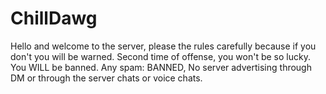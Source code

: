 # ChillDawg
 Hello and welcome to the server, please the rules carefully because if you don't you will be warned. Second time of offense, you won't be so lucky. You WILL be banned. Any spam: BANNED, No server advertising through DM or through the server chats or voice chats. 
